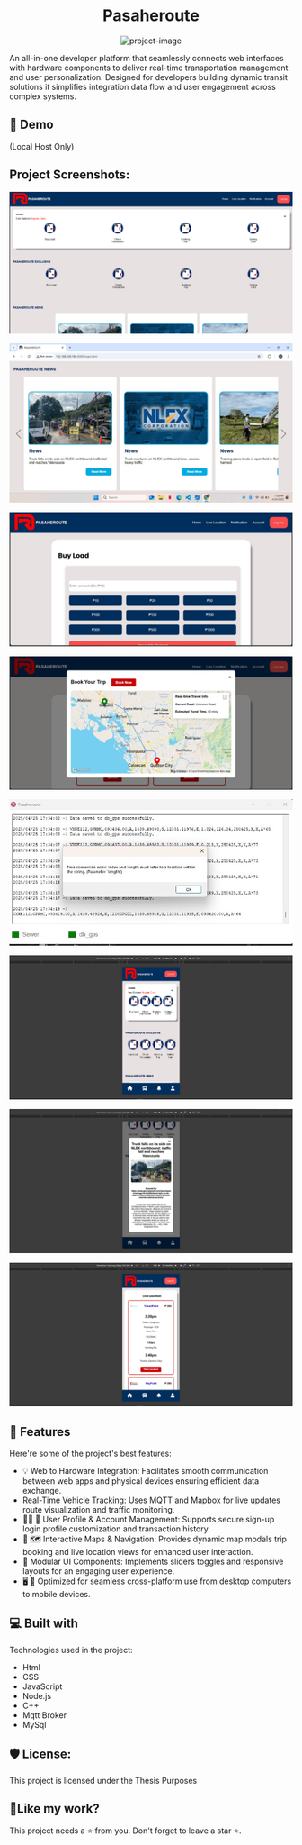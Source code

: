 <h1 align="center" id="title">Pasaheroute</h1>

<p align="center"><img src="https://socialify.git.ci/Amasharu/Pasaheroute/image?description=1&amp;font=Raleway&amp;issues=1&amp;language=1&amp;name=1&amp;owner=1&amp;pattern=Circuit+Board&amp;stargazers=1&amp;theme=Auto" alt="project-image"></p>

<p id="description">An all-in-one developer platform that seamlessly connects web interfaces with hardware components to deliver real-time transportation management and user personalization. Designed for developers building dynamic transit solutions it simplifies integration data flow and user engagement across complex systems.</p>

<h2>🚀 Demo</h2>

(Local Host Only)

<h2>Project Screenshots:</h2>

![imagealt](https://github.com/Amasharu/Pasaheroute/blob/78576e4bb57c3dd1930361fed6ea7d662704eebb/Screenshots/Screenshot%202025-06-30%20123620.png)

![imagealt](https://github.com/Amasharu/Pasaheroute/blob/cf66629f2fe75df8c36ce5a003ca0f7302ca4729/Screenshots/fd82ba77-2731-41ba-8bbe-1973aaa34bac.jpg)

![imagealt](https://github.com/Amasharu/Pasaheroute/blob/cf66629f2fe75df8c36ce5a003ca0f7302ca4729/Screenshots/839d5f93-8cc1-4a8f-bcbe-d3d05fdf330c.jpg)

![imagealt](https://github.com/Amasharu/Pasaheroute/blob/cf66629f2fe75df8c36ce5a003ca0f7302ca4729/Screenshots/1917a751-fe9b-4115-a2f6-cbec7fc4d0d8.jpg)

![imagealt](https://github.com/Amasharu/Pasaheroute/blob/cf66629f2fe75df8c36ce5a003ca0f7302ca4729/Screenshots/920fbba6-2232-4049-8378-31d44cf9bbca.jpg)

![imagealt](https://github.com/Amasharu/Pasaheroute/blob/cf66629f2fe75df8c36ce5a003ca0f7302ca4729/Screenshots/Screenshot%202025-06-30%20124032.png)

![imagealt](https://github.com/Amasharu/Pasaheroute/blob/cf66629f2fe75df8c36ce5a003ca0f7302ca4729/Screenshots/Screenshot%202025-06-30%20124133.png)

![imagealt](https://github.com/Amasharu/Pasaheroute/blob/cf66629f2fe75df8c36ce5a003ca0f7302ca4729/Screenshots/Screenshot%202025-06-30%20124043.png)
    
<h2>🧐 Features</h2>

Here're some of the project's best features:

*   💡 Web to Hardware Integration: Facilitates smooth communication between web apps and physical devices ensuring efficient data exchange.
*   Real-Time Vehicle Tracking: Uses MQTT and Mapbox for live updates route visualization and traffic monitoring.
*   🧑‍💼 🔐 User Profile & Account Management: Supports secure sign-up login profile customization and transaction history.
*   🎯 🗺️ Interactive Maps & Navigation: Provides dynamic map modals trip booking and live location views for enhanced user interaction.
*   🧩 Modular UI Components: Implements sliders toggles and responsive layouts for an engaging user experience.
*   🖥️ 📱 Optimized for seamless cross-platform use from desktop computers to mobile devices.

  
  
<h2>💻 Built with</h2>

Technologies used in the project:

*   Html
*   CSS
*   JavaScript
*   Node.js
*   C++
*   Mqtt Broker
*   MySql

<h2>🛡️ License:</h2>

This project is licensed under the Thesis Purposes

<h2>💖Like my work?</h2>

This project needs a ⭐️ from you. Don't forget to leave a star ⭐️.
